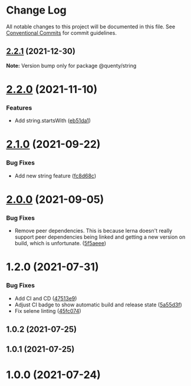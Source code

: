 # Change Log

All notable changes to this project will be documented in this file.
See [Conventional Commits](https://conventionalcommits.org) for commit guidelines.

## [2.2.1](https://github.com/Quenty/NevermoreEngine/compare/@quenty/string@2.2.0...@quenty/string@2.2.1) (2021-12-30)

**Note:** Version bump only for package @quenty/string





# [2.2.0](https://github.com/Quenty/NevermoreEngine/compare/@quenty/string@2.1.0...@quenty/string@2.2.0) (2021-11-10)


### Features

* Add string.startsWith ([eb51da1](https://github.com/Quenty/NevermoreEngine/commit/eb51da1907f28bda5a843d7fa39fe4d9d9ce9938))





# [2.1.0](https://github.com/Quenty/NevermoreEngine/compare/@quenty/string@2.0.0...@quenty/string@2.1.0) (2021-09-22)


### Bug Fixes

* Add new string feature ([fc8d68c](https://github.com/Quenty/NevermoreEngine/commit/fc8d68c11b6cd7fc5dacc86f3229e81f481452f6))





# [2.0.0](https://github.com/Quenty/NevermoreEngine/compare/@quenty/string@1.2.0...@quenty/string@2.0.0) (2021-09-05)


### Bug Fixes

* Remove peer dependencies. This is because lerna doesn't really support peer dependencies being linked and getting a new version on build, which is unfortunate. ([5f5aeee](https://github.com/Quenty/NevermoreEngine/commit/5f5aeeea8de9975435309e53679f0ef7064f9dd0))





# 1.2.0 (2021-07-31)


### Bug Fixes

* Add CI and CD ([47513e9](https://github.com/Quenty/NevermoreEngine/commit/47513e9b568162707534af132396dd8756947dd3))
* Adjust CI badge to show automatic build and release state ([5a55d3f](https://github.com/Quenty/NevermoreEngine/commit/5a55d3f19bf8d66a760d67da9b56ed47fab74656))
* Fix selene linting ([45fc074](https://github.com/Quenty/NevermoreEngine/commit/45fc07489ee59127ac6582689f19a0e87c1e5b5a))



## 1.0.2 (2021-07-25)



## 1.0.1 (2021-07-25)



# 1.0.0 (2021-07-24)
